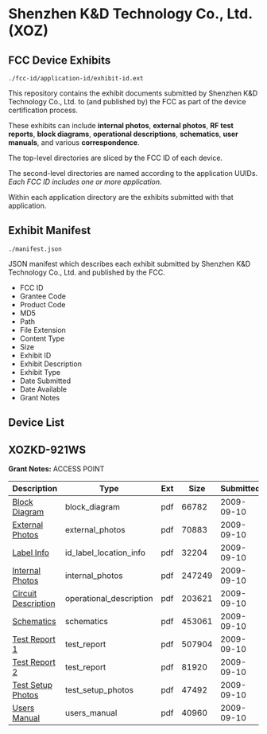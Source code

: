 # Shenzhen K&D Technology Co., Ltd. (XOZ)
## FCC Device Exhibits

```
./fcc-id/application-id/exhibit-id.ext
```

This repository contains the exhibit documents submitted by Shenzhen K&D Technology Co., Ltd. to (and published by) the FCC as part of the device certification process.

These exhibits can include **internal photos**, **external photos**, **RF test reports**, **block diagrams**, **operational descriptions**, **schematics**, **user manuals**, and various **correspondence**.

The top-level directories are sliced by the FCC ID of each device.

The second-level directories are named according to the application UUIDs. *Each FCC ID includes one or more application.*

Within each application directory are the exhibits submitted with that application. 

## Exhibit Manifest

```
./manifest.json
```

JSON manifest which describes each exhibit submitted by Shenzhen K&D Technology Co., Ltd. and published by the FCC.

- FCC ID
- Grantee Code
- Product Code
- MD5
- Path
- File Extension
- Content Type
- Size
- Exhibit ID
- Exhibit Description
- Exhibit Type
- Date Submitted
- Date Available
- Grant Notes

## Device List
## XOZKD-921WS
**Grant Notes:** ACCESS POINT

| Description | Type | Ext | Size | Submitted | Available |
| ----------- | ---- | --- | ---- | --------- | --------- |
| [Block Diagram](XOZKD-921WS/732ae91312899ada8f005bdd32c69788/1167502.pdf) | block_diagram | pdf | 66782 | 2009-09-10 | 2009-09-10 |
| [External Photos](XOZKD-921WS/732ae91312899ada8f005bdd32c69788/1167504.pdf) | external_photos | pdf | 70883 | 2009-09-10 | 2009-09-10 |
| [Label Info](XOZKD-921WS/732ae91312899ada8f005bdd32c69788/1167509.pdf) | id_label_location_info | pdf | 32204 | 2009-09-10 | 2009-09-10 |
| [Internal Photos](XOZKD-921WS/732ae91312899ada8f005bdd32c69788/1167510.pdf) | internal_photos | pdf | 247249 | 2009-09-10 | 2009-09-10 |
| [Circuit Description](XOZKD-921WS/732ae91312899ada8f005bdd32c69788/1167503.pdf) | operational_description | pdf | 203621 | 2009-09-10 | 2009-09-10 |
| [Schematics](XOZKD-921WS/732ae91312899ada8f005bdd32c69788/1167508.pdf) | schematics | pdf | 453061 | 2009-09-10 | 2009-09-10 |
| [Test Report 1](XOZKD-921WS/732ae91312899ada8f005bdd32c69788/1167505.pdf) | test_report | pdf | 507904 | 2009-09-10 | 2009-09-10 |
| [Test Report 2](XOZKD-921WS/732ae91312899ada8f005bdd32c69788/1167507.pdf) | test_report | pdf | 81920 | 2009-09-10 | 2009-09-10 |
| [Test Setup Photos](XOZKD-921WS/732ae91312899ada8f005bdd32c69788/1167511.pdf) | test_setup_photos | pdf | 47492 | 2009-09-10 | 2009-09-10 |
| [Users Manual](XOZKD-921WS/732ae91312899ada8f005bdd32c69788/1167512.pdf) | users_manual | pdf | 40960 | 2009-09-10 | 2009-09-10 |
